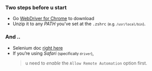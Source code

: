 ### Two steps before u start 
- Go [WebDriver for Chrome](http://chromedriver.chromium.org/) to download 
- Unzip it to any *PATH* you’ve set at the ```.zshrc``` <small>(e.g. ```/usr/local/bin```)</small>. 

### And .. 
- Selenium doc [right here](https://www.seleniumhq.org/docs/index.jsp)
- If you’re using *Safari* <small>(specifically ```driver```)</small>, 
    > u need to *enable* the ```Allow Remote Automation``` option first.